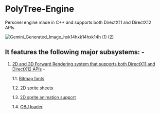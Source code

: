 # PolyTree-Engine

Personel engine made in C++ and supports both DirectX11 and DirectX12 APIs.

![Gemini_Generated_Image_hxk14hxk14hxk14h (1) (2)](https://github.com/user-attachments/assets/92fdeee8-0419-4b50-b561-375c757fdfdf)

## It features the following major subsystems: -

1. <a href="https://github.com/anishvabardhan/PolyTree-Engine/tree/main/Code/Engine/Renderer" style="text-decoration: underline;">2D and 3D Forward Rendering system that supports both DirectX11 and DirectX12 APIs</a> -

    1.1. <a href="https://github.com/anishvabardhan/PolyTree-Engine/tree/main/Code/Engine/Renderer" style="text-decoration: underline;">Bitmap fonts</a>
 
    1.2. <a href="https://github.com/anishvabardhan/PolyTree-Engine/tree/main/Code/Engine/Renderer" style="text-decoration: underline;">2D sprite sheets</a>

    1.3. <a href="https://github.com/anishvabardhan/PolyTree-Engine/tree/main/Code/Engine/Renderer" style="text-decoration: underline;">2D sprite animation support</a>
 
    1.4. <a href="https://github.com/anishvabardhan/PolyTree-Engine/tree/main/Code/Engine/Renderer" style="text-decoration: underline;">OBJ loader</a>
